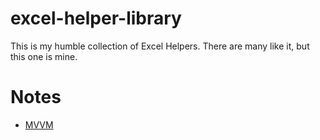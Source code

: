 # excel-helper-library
This is my humble collection of Excel Helpers.
There are many like it, but this one is mine. 

# Notes
- [MVVM](MVVM/MVVM.md)
